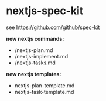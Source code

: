 # nextjs-spec-kit

see https://github.com/github/spec-kit

**new nextjs commands:**
- /nextjs-plan.md 
- /nextjs-implement.md
- /nextjs-tasks.md

**new nextjs templates:**
- nextjs-plan-template.md
- nextjs-task-template.md
